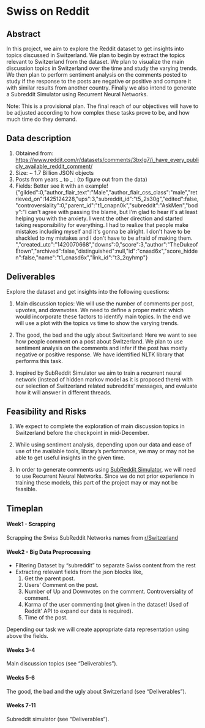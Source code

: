 # Swiss on Reddit
## Abstract
In this project, we aim to explore the Reddit dataset to get insights into topics discussed in Switzerland. We plan to begin by extract the topics relevant to Switzerland from the dataset. We plan to visualize the main discussion topics in Switzerland over the time and study the varying trends.  We then plan to perform sentiment analysis on the comments posted to study if the response to the posts are negative or positive and compare it with similar results from another country. Finally we also intend to generate a Subreddit Simulator using Recurrent Neural Networks.  


Note: This is a provisional plan. The final reach of our objectives will have to be adjusted according to how complex these tasks prove to be, and how much time do they demand.

## Data description
1. Obtained from: https://www.reddit.com/r/datasets/comments/3bxlg7/i_have_every_publicly_available_reddit_comment/
2. Size: ~ 1.7 Billion JSON objects
3. Posts from years _ to _ :  (to figure out from the data)
4. Fields:  Better see it with an example!
  {"gilded":0,"author_flair_text":"Male","author_flair_css_class":"male","retrieved_on":1425124228,"ups":3,"subreddit_id":"t5_2s30g","edited":false,"controversiality":0,"parent_id":"t1_cnapn0k","subreddit":"AskMen","body":"I can't agree with passing the blame, but I'm glad to hear it's at least helping you with the anxiety. I went the other direction and started taking responsibility for everything. I had to realize that people make mistakes including myself and it's gonna be alright. I don't have to be shackled to my mistakes and I don't have to be afraid of making them. ","created_utc":"1420070668","downs":0,"score":3,"author":"TheDukeofEtown","archived":false,"distinguished":null,"id":"cnasd6x","score_hidden":false,"name":"t1_cnasd6x","link_id":"t3_2qyhmp"}


## Deliverables
Explore the dataset and get insights into the following questions:


1. Main discussion topics: We will use the number of comments per post, upvotes, and downvotes. We need to define a proper metric which would incorporate these factors to identify main topics. In the end we will use a plot with the topics vs time to show the varying trends.


2. The good, the bad and the ugly about Switzerland: Here we want to see how people comment on a post about Switzerland. We plan to use sentiment analysis on the comments and infer if the post has mostly negative or positive response. We have identified NLTK library that performs this task.


3. Inspired by SubReddit Simulator we aim to train a recurrent neural network (instead of hidden markov model as it is proposed there) with our selection of Switzerland related subreddits’ messages, and evaluate how it will answer in different threads.

## Feasibility and Risks
1. We expect to complete the exploration of main discussion topics in Switzerland before the checkpoint in mid-December.


2. While using sentiment analysis, depending upon our data and ease of use of the available tools, library’s performance, we may or may not be able to get useful insights in the given time.


3. In order to generate comments using [SubReddit Simulator](https://www.reddit.com/r/SubredditSimulator/comments/3g9ioz/what_is_rsubredditsimulator/), we will need to use Recurrent Neural Networks. Since we do not prior experience in training these models, this part of the project may or may not be feasible.

## Timeplan
#### Week1 - Scrapping
Scrapping the Swiss SubReddit Networks names from [r/Switzerland](https://www.reddit.com/r/Switzerland/)

#### Week2 - Big Data Preprocessing
* Filtering Dataset by “subreddit” to separate Swiss content from the rest
* Extracting relevant fields from the json blocks like,
  1. Get the parent post.
  2. Users’ Comment on the post.
  3. Number of Up and Downvotes on the comment.
Controversiality of comment.
  4. Karma of the user commenting (not given in the dataset! Used of Reddit’ API to expand our data is required).
  5. Time of the post.

Depending our task we will create appropriate data representation using above the fields.  

#### Weeks 3-4
Main discussion topics (see “Deliverables”).

#### Weeks 5-6
The good, the bad and the ugly about Switzerland (see “Deliverables”).

#### Weeks 7-11
Subreddit simulator (see “Deliverables”).
